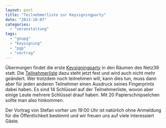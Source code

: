 ```yaml
---
layout: post
title: "Teilnehmerliste zur Keysigningparty"
date: "2013-10-07"
categories: 
  - "veranstaltung"
tags: 
  - "gnupg"
  - "keysigning"
  - "pgp"
  - "vortrag"
---
```


Übermorgen findet die erste [Keysigningparty](http://www.netz39.de/2013/keysigningparty/ "Keysigningparty") in den Räumen des Netz39 statt. Die [Teilnehmerliste](http://www.netz39.de/wp_Jq37/wp-content/uploads/2013/09/ksp_netz39_2013-10-09.txt) dazu steht jetzt fest und wird auch nicht mehr geändert. Wer trotzdem noch teilnehmen will, kann dies tun, muss dann aber für jeden anderen Teilnehmer einen Ausdruck seines Fingerprints dabei haben. Es sind 14 Schlüssel auf der Teilnehmerliste, wovon aber einige Leute mehrere Schlüssel drauf haben. Mit 20 Papierschnipselchen sollte man also hinkommen.

Der Vortrag von Stefan vorher um 19:00 Uhr ist natürlich ohne Anmeldung für die Öffentlichkeit bestimmt und wir freuen uns auf viele interessiert Gäste.
